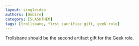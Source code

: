 ```yaml
---
layout: singleidea
authors: [Umbire]
category: [SLASHTHEM]
tags: [trollsbane, first sacrifice gift, geek role]
---
```

Trollsbane should be the second artifact gift for the Geek role.
